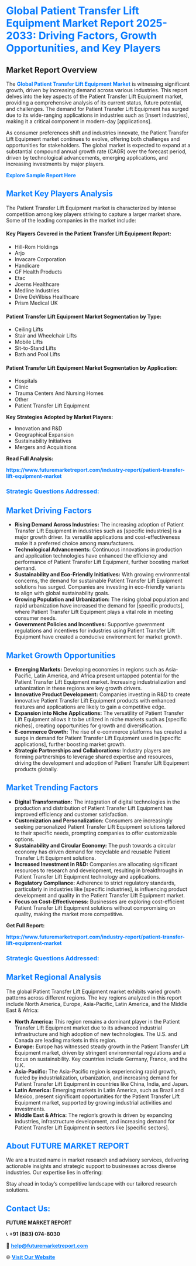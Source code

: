 <h1 style="color: #007BFF;">Global Patient Transfer Lift Equipment Market Report 2025-2033: Driving Factors, Growth Opportunities, and Key Players</h1>

<section id="overview">
<h2>Market Report Overview</h2>
<p>The <a href="https://www.futuremarketreport.com/industry-report/patient-transfer-lift-equipment-market" style="color: #007BFF; text-decoration: none;"><strong>Global Patient Transfer Lift Equipment Market</strong></a> is witnessing significant growth, driven by increasing demand across various industries. This report delves into the key aspects of the Patient Transfer Lift Equipment market, providing a comprehensive analysis of its current status, future potential, and challenges. The demand for Patient Transfer Lift Equipment has surged due to its wide-ranging applications in industries such as [insert industries], making it a critical component in modern-day [applications].</p>
<p>As consumer preferences shift and industries innovate, the Patient Transfer Lift Equipment market continues to evolve, offering both challenges and opportunities for stakeholders. The global market is expected to expand at a substantial compound annual growth rate (CAGR) over the forecast period, driven by technological advancements, emerging applications, and increasing investments by major players.</p>
</section>

<section id="overview">
<p><a href="https://www.futuremarketreport.com/request-sample/reportId=127429" style="color: #007BFF; text-decoration: none;"><strong>Explore Sample Report Here</strong></a></p>
</section>

<section id="key-players">
<h2 style="color: #007BFF;">Market Key Players Analysis</h2>
<p>The Patient Transfer Lift Equipment market is characterized by intense competition among key players striving to capture a larger market share. Some of the leading companies in the market include:</p>
<h4>Key Players Covered in the Patient Transfer Lift Equipment Report:</h4>
<ul><li>Hill-Rom Holdings</li><li>Arjo</li><li>Invacare Corporation</li><li>Handicare</li><li>GF Health Products</li><li>Etac</li><li>Joerns Healthcare</li><li>Medline Industries</li><li>Drive DeVilbiss Healthcare</li><li>Prism Medical UK</li></ul>
<h4>Patient Transfer Lift Equipment Market Segmentation by Type:</h4>
<ul><li>Ceiling Lifts</li><li>Stair and Wheelchair Lifts</li><li>Mobile Lifts</li><li>Sit-to-Stand Lifts</li><li>Bath and Pool Lifts</li></ul>

<h4>Patient Transfer Lift Equipment Market Segmentation by Application:</h4>
<ul><li>Hospitals</li><li>Clinic</li><li>Trauma Centers And Nursing Homes</li><li>Other</li><li>Patient Transfer Lift Equipment</li></ul>
<p><strong>Key Strategies Adopted by Market Players:</strong></p>
<ul>
<li>Innovation and R&D</li>
<li>Geographical Expansion</li>
<li>Sustainability Initiatives</li>
<li>Mergers and Acquisitions</li>
</ul>
</section>

<section>
<p><strong>Read Full Analysis: </strong></p><a href="https://www.futuremarketreport.com/industry-report/patient-transfer-lift-equipment-market" style="color: #007BFF; text-decoration: none;"><strong>https://www.futuremarketreport.com/industry-report/patient-transfer-lift-equipment-market</strong></a>
<h3 style="color: #007BFF;">Strategic Questions Addressed:</h3>
</section>

<section id="driving-factors">
<h2 style="color: #007BFF;">Market Driving Factors</h2>
<ul>
<li><strong>Rising Demand Across Industries:</strong> The increasing adoption of Patient Transfer Lift Equipment in industries such as [specific industries] is a major growth driver. Its versatile applications and cost-effectiveness make it a preferred choice among manufacturers.</li>
<li><strong>Technological Advancements:</strong> Continuous innovations in production and application technologies have enhanced the efficiency and performance of Patient Transfer Lift Equipment, further boosting market demand.</li>
<li><strong>Sustainability and Eco-Friendly Initiatives:</strong> With growing environmental concerns, the demand for sustainable Patient Transfer Lift Equipment solutions has surged. Companies are investing in eco-friendly variants to align with global sustainability goals.</li>
<li><strong>Growing Population and Urbanization:</strong> The rising global population and rapid urbanization have increased the demand for [specific products], where Patient Transfer Lift Equipment plays a vital role in meeting consumer needs.</li>
<li><strong>Government Policies and Incentives:</strong> Supportive government regulations and incentives for industries using Patient Transfer Lift Equipment have created a conducive environment for market growth.</li>
</ul>
</section>

<section id="growth-opportunities">
<h2 style="color: #007BFF;">Market Growth Opportunities</h2>
<ul>
<li><strong>Emerging Markets:</strong> Developing economies in regions such as Asia-Pacific, Latin America, and Africa present untapped potential for the Patient Transfer Lift Equipment market. Increasing industrialization and urbanization in these regions are key growth drivers.</li>
<li><strong>Innovative Product Development:</strong> Companies investing in R&D to create innovative Patient Transfer Lift Equipment products with enhanced features and applications are likely to gain a competitive edge.</li>
<li><strong>Expansion into Niche Applications:</strong> The versatility of Patient Transfer Lift Equipment allows it to be utilized in niche markets such as [specific niches], creating opportunities for growth and diversification.</li>
<li><strong>E-commerce Growth:</strong> The rise of e-commerce platforms has created a surge in demand for Patient Transfer Lift Equipment used in [specific applications], further boosting market growth.</li>
<li><strong>Strategic Partnerships and Collaborations:</strong> Industry players are forming partnerships to leverage shared expertise and resources, driving the development and adoption of Patient Transfer Lift Equipment products globally.</li>
</ul>
</section>

<section id="trending-factors">
<h2 style="color: #007BFF;">Market Trending Factors</h2>
<ul>
<li><strong>Digital Transformation:</strong> The integration of digital technologies in the production and distribution of Patient Transfer Lift Equipment has improved efficiency and customer satisfaction.</li>
<li><strong>Customization and Personalization:</strong> Consumers are increasingly seeking personalized Patient Transfer Lift Equipment solutions tailored to their specific needs, prompting companies to offer customizable options.</li>
<li><strong>Sustainability and Circular Economy:</strong> The push towards a circular economy has driven demand for recyclable and reusable Patient Transfer Lift Equipment solutions.</li>
<li><strong>Increased Investment in R&D:</strong> Companies are allocating significant resources to research and development, resulting in breakthroughs in Patient Transfer Lift Equipment technology and applications.</li>
<li><strong>Regulatory Compliance:</strong> Adherence to strict regulatory standards, particularly in industries like [specific industries], is influencing product development and quality in the Patient Transfer Lift Equipment market.</li>
<li><strong>Focus on Cost-Effectiveness:</strong> Businesses are exploring cost-efficient Patient Transfer Lift Equipment solutions without compromising on quality, making the market more competitive.</li>
</ul>
</section>

<section>
<p><strong>Get Full Report: </strong></p><a href="https://www.futuremarketreport.com/industry-report/patient-transfer-lift-equipment-market" style="color: #007BFF; text-decoration: none;"><strong>https://www.futuremarketreport.com/industry-report/patient-transfer-lift-equipment-market</strong></a>
<h3 style="color: #007BFF;">Strategic Questions Addressed:</h3>
</section>


<section id="regional-analysis">
<h2 style="color: #007BFF;">Market Regional Analysis</h2>
<p>The global Patient Transfer Lift Equipment market exhibits varied growth patterns across different regions. The key regions analyzed in this report include North America, Europe, Asia-Pacific, Latin America, and the Middle East & Africa:</p>
<ul>
<li><strong>North America:</strong> This region remains a dominant player in the Patient Transfer Lift Equipment market due to its advanced industrial infrastructure and high adoption of new technologies. The U.S. and Canada are leading markets in this region.</li>
<li><strong>Europe:</strong> Europe has witnessed steady growth in the Patient Transfer Lift Equipment market, driven by stringent environmental regulations and a focus on sustainability. Key countries include Germany, France, and the U.K.</li>
<li><strong>Asia-Pacific:</strong> The Asia-Pacific region is experiencing rapid growth, fueled by industrialization, urbanization, and increasing demand for Patient Transfer Lift Equipment in countries like China, India, and Japan.</li>
<li><strong>Latin America:</strong> Emerging markets in Latin America, such as Brazil and Mexico, present significant opportunities for the Patient Transfer Lift Equipment market, supported by growing industrial activities and investments.</li>
<li><strong>Middle East & Africa:</strong> The region’s growth is driven by expanding industries, infrastructure development, and increasing demand for Patient Transfer Lift Equipment in sectors like [specific sectors].</li>
</ul>
</section>

<footer>
<h2 style="color: #007BFF;">About FUTURE MARKET REPORT</h2>
<p>We are a trusted name in market research and advisory services, delivering actionable insights and strategic support to businesses across diverse industries. Our expertise lies in offering:</p>

<p>Stay ahead in today’s competitive landscape with our tailored research solutions.</p>

<h2 style="color: #007BFF;">Contact Us:</h2>
<p><strong>FUTURE MARKET REPORT</strong></p>
<p>📞 <strong>+91 (883) 074-8030</strong></p>
<p>📧 <strong><a href="mailto:help@futuremarketreport.com" style="color: #007BFF;">help@futuremarketreport.com</a></strong></p>
<p>🌐 <strong><a href="https://www.futuremarketreport.com/" style="color: #007BFF;">Visit Our Website</a></strong></p>
</footer>